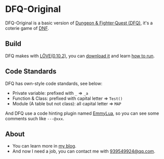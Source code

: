 # DFQ-Original

DFQ-Original is a basic version of [Dungeon & Fighter·Quest (DFQ)](https://tieba.baidu.com/f?kw=%B0%A2%C0%AD%B5%C2%D3%A2%D0%DB%B4%AB), it's a coterie game of [DNF](http://dnf.qq.com).

## Build

DFQ makes with [LÖVE(0.10.2)](http://love2d.org), you can [download it](https://bitbucket.org/rude/love/downloads/) and learn [how to run](http://love2d.org/wiki/Getting_Started).

## Code Standards

DFQ has own-style code standards, see below:

* Private variable: prefixed with `_` => `_a`
* Function & Class: prefixed with capital letter => `Test()`
* Module (A table but not class): all capital letter => `MAP`

And DFQ use a code hinting plugin named [EmmyLua](https://github.com/EmmyLua/VSCode-EmmyLua), so you can see some comments such like `---@xxx`.

## About

* You can learn more in [my blog](https://musoucrow.github.io).
* And now I need a job, you can contact me with 939549924@qq.com. 
